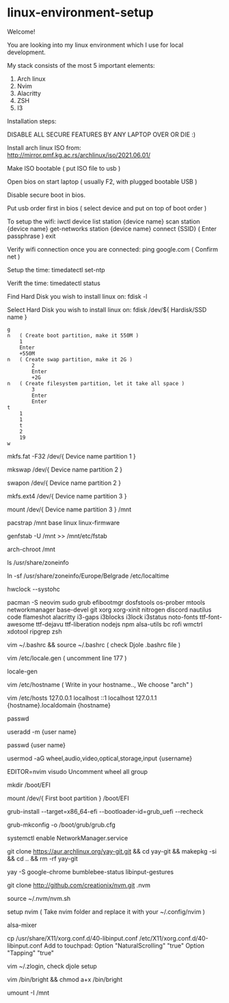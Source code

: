 # linux-environment-setup

Welcome!

You are looking into my linux environment which I use for local development.

My stack consists of the most 5 important elements:
  1. Arch linux
  2. Nvim
  3. Alacritty
  4. ZSH
  5. I3

Installation steps:

DISABLE ALL SECURE FEATURES BY ANY LAPTOP OVER OR DIE :)

Install arch linux ISO from:
http://mirror.pmf.kg.ac.rs/archlinux/iso/2021.06.01/

Make ISO bootable ( put ISO file to usb )

Open bios on start laptop ( usually F2, with plugged bootable USB )

Disable secure boot in bios.

Put usb order first in bios ( select device and put on top of boot order )

To setup the wifi:
iwctl
	device list
	station {device name} scan
	station {device name} get-networks
	station {device name} connect {SSID} ( Enter passphrase )
	exit
	
Verify wifi connection once you are connected:
ping google.com ( Confirm net )

Setup the time:
 timedatectl set-ntp

Verift the time:
timedatectl status

Find Hard Disk you wish to install linux on:
fdisk -l

Select Hard Disk you wish to install linux on:
fdisk /dev/${ Hardisk/SSD name }


	g
	n   ( Create boot partition, make it 550M )
		1
		Enter
		+550M
	n   ( Create swap partition, make it 2G )
        	2
        	Enter
        	+2G
	n   ( Create filesystem partition, let it take all space )
        	3
        	Enter
        	Enter
	t 
		1
		1
        t
		2
		19
	w
  
  
mkfs.fat -F32 /dev/{ Device name partition 1 }

mkswap /dev/{ Device name partition 2 }

swapon /dev/{ Device name partition 2 }

mkfs.ext4 /dev/{ Device name partition 3 }

mount /dev/{ Device name partition 3 } /mnt

pacstrap /mnt base linux linux-firmware

genfstab -U /mnt >> /mnt/etc/fstab

arch-chroot /mnt

ls /usr/share/zoneinfo

ln -sf /usr/share/zoneinfo/Europe/Belgrade /etc/localtime

hwclock --systohc

pacman -S neovim sudo grub efibootmgr dosfstools os-prober mtools networkmanager base-devel git xorg xorg-xinit nitrogen discord nautilus code flameshot alacritty i3-gaps i3blocks i3lock i3status noto-fonts ttf-font-awesome ttf-dejavu ttf-liberation nodejs npm alsa-utils bc rofi wmctrl xdotool ripgrep zsh

vim ~/.bashrc && source ~/.bashrc ( check Djole .bashrc file ) 

vim /etc/locale.gen ( uncomment line 177 )

locale-gen

vim /etc/hostname ( Write in your hostname.., We choose "arch" )

vim /etc/hosts
     127.0.0.1 		localhost
     ::1 		localhost
     127.0.1.1 		{hostname}.localdomain	{hostname}


passwd

useradd -m {user name}

passwd {user name}

usermod -aG wheel,audio,video,optical,storage,input {username}

EDITOR=nvim visudo
Uncomment wheel all group


mkdir /boot/EFI

mount /dev/{ First boot partition } /boot/EFI

grub-install --target=x86_64-efi --bootloader-id=grub_uefi --recheck

grub-mkconfig -o /boot/grub/grub.cfg

systemctl enable NetworkManager.service

git clone https://aur.archlinux.org/yay-git.git && cd yay-git && makepkg -si && cd ..  && rm -rf yay-git

yay -S google-chrome bumblebee-status libinput-gestures

git clone http://github.com/creationix/nvm.git .nvm

source ~/.nvm/nvm.sh

setup nvim ( Take nvim folder and replace it with your ~/.config/nvim )

alsa-mixer

cp /usr/share/X11/xorg.conf.d/40-libinput.conf /etc/X11/xorg.conf.d/40-libinput.conf
Add to touchpad: 
	Option "NaturalScrolling" "true"
	Option "Tapping" "true"

vim ~/.zlogin, check djole setup

vim /bin/bright && chmod a+x /bin/bright
 
umount -I /mnt

